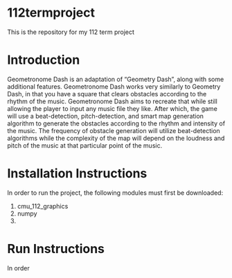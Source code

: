 # 112termproject
This is the repository for my 112 term project

# Introduction

Geometronome Dash is an adaptation of “Geometry Dash”, along with some additional features. Geometronome Dash works very similarly to Geometry Dash, in that you have a square that clears obstacles according to the rhythm of the music. Geometronome Dash aims to recreate that while still allowing the player to input any music file they like. After which, the game will use a beat-detection, pitch-detection, and smart map generation algorithm to generate the obstacles according to the rhythm and intensity of the music. The frequency of obstacle generation will utilize beat-detection algorithms while the complexity of the map will depend on the loudness and pitch of the music at that particular point of the music.

# Installation Instructions

In order to run the project, the following modules must first be downloaded:

1. cmu_112_graphics
2. numpy
3. 

# Run Instructions

In order 